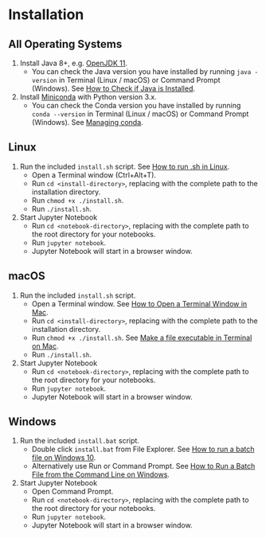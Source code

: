 # Installation

## All Operating Systems

1. Install Java 8+, e.g. [OpenJDK 11](https://adoptopenjdk.net/index.html?variant=openjdk11&jvmVariant=hotspot).
    * You can check the Java version you have installed by running `java -version` in Terminal (Linux / macOS) or Command Prompt (Windows). See [How to Check if Java is Installed](https://www.baeldung.com/java-check-is-installed).
2. Install [Miniconda](https://docs.conda.io/en/latest/miniconda.html) with Python version 3.x.
    * You can check the Conda version you have installed by running `conda --version` in Terminal (Linux / macOS) or Command Prompt (Windows). See [Managing conda](https://docs.conda.io/projects/conda/en/latest/user-guide/getting-started.html#managing-conda).

## Linux

1. Run the included `install.sh` script. See [How to run .sh in Linux](https://www.computerhope.com/issues/ch001648.htm).
    * Open a Terminal window (Ctrl+Alt+T).
    * Run `cd <install-directory>`, replacing *<install-directory>* with the complete path to the installation directory.
    * Run `chmod +x ./install.sh`.
    * Run `./install.sh`.
2. Start Jupyter Notebook
    * Run `cd <notebook-directory>`, replacing *<notebook-directory>* with the complete path to the root directory for your notebooks.
    * Run `jupyter notebook`.
    * Jupyter Notebook will start in a browser window.

## macOS

1. Run the included `install.sh` script. 
    * Open a Terminal window. See [How to Open a Terminal Window in Mac](https://www.wikihow.com/Open-a-Terminal-Window-in-Mac).
    * Run `cd <install-directory>`, replacing *<install-directory>* with the complete path to the installation directory.
    * Run `chmod +x ./install.sh`. See [Make a file executable in Terminal on Mac](https://support.apple.com/guide/terminal/make-a-file-executable-apdd100908f-06b3-4e63-8a87-32e71241bab4/mac).
    * Run `./install.sh`.
2. Start Jupyter Notebook
    * Run `cd <notebook-directory>`, replacing *<notebook-directory>* with the complete path to the root directory for your notebooks.
    * Run `jupyter notebook`.
    * Jupyter Notebook will start in a browser window.

## Windows
1. Run the included `install.bat` script.
    * Double click `install.bat` from File Explorer. See [How to run a batch file on Windows 10](https://www.windowscentral.com/how-create-and-run-batch-file-windows-10#run_batch_file_windows10).
    * Alternatively use Run or Command Prompt. See [How to Run a Batch File from the Command Line on Windows](https://www.wikihow.com/Run-a-Batch-File-from-the-Command-Line-on-Windows).
2. Start Jupyter Notebook
    * Open Command Prompt.
    * Run `cd <notebook-directory>`, replacing *<notebook-directory>* with the complete path to the root directory for your notebooks.
    * Run `jupyter notebook`.
    * Jupyter Notebook will start in a browser window.
    